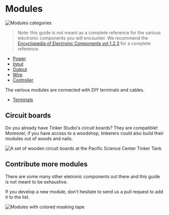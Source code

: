 # Modules

![Modules categories](/assets/modules.jpg)

> Note: this guide is not meant as a complete reference for the various electronic components you will encounter. We recommend the [Encyclopedia of Electronic Components vol 1,2,3](https://www.makershed.com/products/make-encyclopedia-of-electronic-components-vol-1) for a complete reference.

* [Power](/modules/power)
* [Input](/modules/input)
* [Output](/modules/output)
* [Wire](/modules/wire)
* [Controller](/modules/controller)

The various modules are connected with DIY terminals and cables.

* [Terminals](/modules/terminals)

## Circuit boards

Do you already have Tinker Studio's circuit boards? They are compatible! Moreover, if you have access to a woodshop, tinkerers could also
build their modules out of woods and nails.

![A set of wooden circuit boards at the Pacific Science Center Tinker Tank](/assets/circuitboards.jpg)

## Contribute more modules

There are some many other eletronic components out there and this guide is not meant to be exhaustive.

If you develop a new module, don't hesitate to send us a pull request to add it to the list.

![Modules with colored masking tape](/assets/coloredmodules.jpg)
